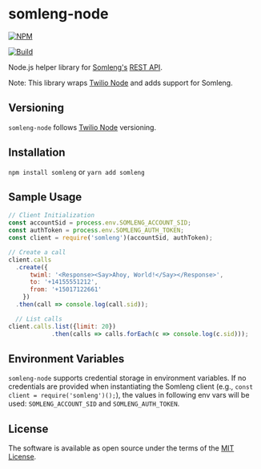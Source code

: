 # somleng-node

[![NPM](https://nodei.co/npm/somleng.png?downloads=true&stars=true)](https://nodei.co/npm/somleng/)

[![Build](https://github.com/somleng/somleng-node/actions/workflows/build.yml/badge.svg)](https://github.com/somleng/somleng-node/actions/workflows/build.yml)

Node.js helper library for [Somleng's](https://www.somleng.org/) [REST API](https://www.somleng.org/docs/twilio_api).

Note: This library wraps [Twilio Node](https://github.com/twilio/twilio-node) and adds support for Somleng.

## Versioning

`somleng-node` follows [Twilio Node](https://github.com/twilio/twilio-node) versioning.

## Installation

`npm install somleng` or `yarn add somleng`

## Sample Usage

```js
// Client Initialization
const accountSid = process.env.SOMLENG_ACCOUNT_SID;
const authToken = process.env.SOMLENG_AUTH_TOKEN;
const client = require('somleng')(accountSid, authToken);

// Create a call
client.calls
  .create({
      twiml: '<Response><Say>Ahoy, World!</Say></Response>',
      to: '+14155551212',
      from: '+15017122661'
    })
  .then(call => console.log(call.sid));

  // List calls
client.calls.list({limit: 20})
            .then(calls => calls.forEach(c => console.log(c.sid)));
```

## Environment Variables

`somleng-node` supports credential storage in environment variables. If no credentials are provided when instantiating the Somleng client (e.g., `const client = require('somleng')();`), the values in following env vars will be used: `SOMLENG_ACCOUNT_SID` and `SOMLENG_AUTH_TOKEN`.

## License

The software is available as open source under the terms of the [MIT License](http://opensource.org/licenses/MIT).
